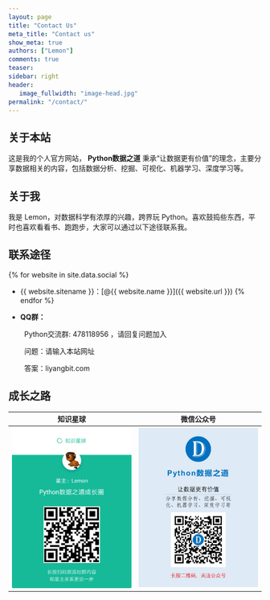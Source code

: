 ```yaml
---
layout: page
title: "Contact Us"
meta_title: "Contact us"
show_meta: true
authors: ["Lemon"]
comments: true
teaser:
sidebar: right
header:
   image_fullwidth: "image-head.jpg"
permalink: "/contact/"
---
```


## 关于本站

这是我的个人官方网站， **Python数据之道** 秉承“让数据更有价值”的理念，主要分享数据相关的内容，包括数据分析、挖掘、可视化、机器学习、深度学习等。

<!-- <i class="icon-github 72"></i> icon-github -->

## 关于我

我是 Lemon，对数据科学有浓厚的兴趣，跨界玩 Python。喜欢鼓捣些东西，平时也喜欢看看书、跑跑步，大家可以通过以下途径联系我。

## 联系途径

{% for website in site.data.social %}
* {{ website.sitename }}：[@{{ website.name }}]({{ website.url }})
{% endfor %}

* **QQ群：**

&nbsp;&nbsp;&nbsp;&nbsp;&nbsp;&nbsp;&nbsp;&nbsp;Python交流群: 478118956 ，请回复问题加入

&nbsp;&nbsp;&nbsp;&nbsp;&nbsp;&nbsp;&nbsp;&nbsp;问题：请输入本站网址

&nbsp;&nbsp;&nbsp;&nbsp;&nbsp;&nbsp;&nbsp;&nbsp;答案：liyangbit.com

## 成长之路

| <center>知识星球</center> | <center>微信公众号</center> |
| ---------------------------------------- | ---------------------------------------- |
| <img src="/images/xingqiu1.jpg" width="300"/> | <img src="/images/foot.jpg" width="300"/> |
